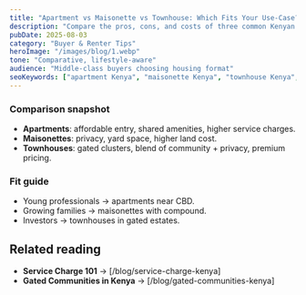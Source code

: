 ```yaml
---
title: "Apartment vs Maisonette vs Townhouse: Which Fits Your Use-Case?"
description: "Compare the pros, cons, and costs of three common Kenyan housing types—by lifestyle, budget, and resale."
pubDate: 2025-08-03
category: "Buyer & Renter Tips"
heroImage: "/images/blog/1.webp"
tone: "Comparative, lifestyle-aware"
audience: "Middle-class buyers choosing housing format"
seoKeywords: ["apartment Kenya", "maisonette Kenya", "townhouse Kenya", "housing options Kenya"]
---
```


### Comparison snapshot
- **Apartments**: affordable entry, shared amenities, higher service charges.  
- **Maisonettes**: privacy, yard space, higher land cost.  
- **Townhouses**: gated clusters, blend of community + privacy, premium pricing.  

### Fit guide
- Young professionals → apartments near CBD.  
- Growing families → maisonettes with compound.  
- Investors → townhouses in gated estates.  

## Related reading
- **Service Charge 101** → [/blog/service-charge-kenya]  
- **Gated Communities in Kenya** → [/blog/gated-communities-kenya]  
